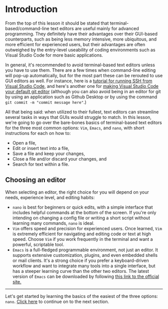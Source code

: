 # Introduction
From the top of this lesson it should be stated that terminal-based/command-line text editors are useful mainly for advanced programming. They definitely have their advantages over their GUI-based counterparts, such as being less memory intensive, more ubiquitous, and more efficient for experienced users, but their advantages are often outweighed by the entry-level useability of coding environments such as Visual Studio Code for more basic applications. 

In general, it's recommended to avoid terminal-based text editors unless you have to use them. There are a few times when command-line editing will pop-up automatically, but for the most part these can be rerouted to use GUI editors as well. For instance, here is a [tutorial for running SSH from Visual Studio Code](https://code.visualstudio.com/docs/remote/ssh), and here's another one for [making Visual Studio Code your default git editor](https://dev.to/deadlybyte/make-vs-code-your-default-git-editor-j6d) (although you can also avoid being in an editor for git by using an application such as Github Desktop or by using the command `git commit -m "commit message here"`.)

All that being said: when utilized to their fullest, text editors can streamline several tasks in ways that GUIs would struggle to match. In this lesson, we're going to go over the bare-bones basics of terminal-based text editors for the three most common options: `Vim`, `Emacs`, and `nano`, with short instructions for each on how to:
* Open a file,
* Edit or insert text into a file,
* Save a file and keep your changes,
* Close a file and/or discard your changes, and
* Search for text within a file.
## Choosing an editor
When selecting an editor, the right choice for you will depend on your needs, experience level, and editing habits:
* `nano` is best for beginners or quick edits, with a simple interface that includes helpful commands at the bottom of the screen. If you're only intending on changing a config file or writing a short script without learning many commands, `nano` is ideal. 
* `Vim` offers speed and precision for experienced users. Once learned, `Vim` is extremely efficient for navigating and editing code or text at high speed. Choose `Vim` if you work frequently in the terminal and want a powerful, scriptable tool. 
* `Emacs` is a full-fledged programmable environment, not just an editor. It supports extensive customization, plugins, and even embedded shells or mail clients. It's a strong choice if you prefer a keyboard-driven workflow and want to integrate many tools into a single interface, but has a steeper learning curve than the other two editors. The latest version of `Emacs` can be downloaded by following [this link to the official site.](https://www.gnu.org/software/emacs/download.html)

---

Let's get started by learning the basics of the easiest of the three options: `nano`. [Click here](02_nano.md) to continue on to the next section.